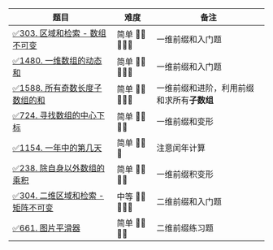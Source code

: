 | 题目                                                                                      | 难度            | 备注                      | 
|-----------------------------------------------------------------------------------------|---------------|-------------------------|
| [✅303. 区域和检索 - 数组不可变](https://leetcode-cn.com/problems/range-sum-query-immutable/)      | 简单 🤩🤩🤩🤩🤩 | 一维前缀和入门题                |
| [✅1480. 一维数组的动态和](https://leetcode-cn.com/problems/running-sum-of-1d-array/)            | 简单 🤩🤩🤩🤩🤩 | 一维前缀和入门题                |
| [✅1588. 所有奇数长度子数组的和](https://leetcode-cn.com/problems/sum-of-all-odd-length-subarrays/) | 简单 🤩🤩🤩🤩🤩 | 一维前缀和进阶，利用前缀和求所有**子数组** |
| [✅724. 寻找数组的中心下标](https://leetcode-cn.com/problems/find-pivot-index/)                   | 简单 🤩🤩🤩🤩   | 一维前缀和变形                 |
| [✅1154. 一年中的第几天](https://leetcode-cn.com/problems/find-pivot-index/)                   | 简单 🤩🤩🤩     | 注意闰年计算                  |
| [✅238. 除自身以外数组的乘积](https://leetcode-cn.com/problems/product-of-array-except-self/)      | 简单 🤩🤩🤩🤩   | 一维前缀积变形                 |
| [✅304. 二维区域和检索 - 矩阵不可变](https://leetcode-cn.com/problems/range-sum-query-2d-immutable/) | 中等 🤩🤩🤩🤩🤩 | 二维前缀和入门题                |
| [✅661. 图片平滑器](https://leetcode-cn.com/problems/image-smoother/)                         | 简单 🤩🤩🤩🤩   | 二维前缀练习题                 |

